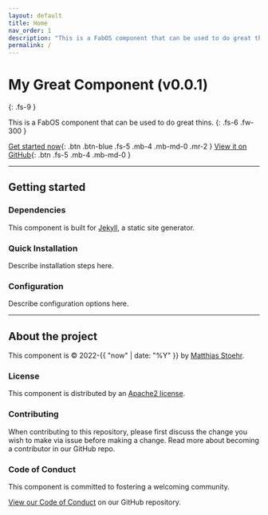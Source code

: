 ```yaml
---
layout: default
title: Home
nav_order: 1
description: "This is a FabOS component that can be used to do great thins."
permalink: /
---
```


# My Great Component (v0.0.1)
{: .fs-9 }

This is a FabOS component that can be used to do great thins.
{: .fs-6 .fw-300 }

[Get started now](#getting-started){: .btn .btn-blue .fs-5 .mb-4 .mb-md-0 .mr-2 } [View it on GitHub](https://github.com/ipamaas/test-just-the-docs){: .btn .fs-5 .mb-4 .mb-md-0 }

---

## Getting started

### Dependencies

This component is built for [Jekyll](https://jekyllrb.com), a static site generator.

### Quick Installation

Describe installation steps here.

### Configuration

Describe configuration options here.

---

## About the project

This component is &copy; 2022-{{ "now" | date: "%Y" }} by [Matthias Stoehr](https://github.com/ipamaas).

### License

This component is distributed by an [Apache2 license](https://github.com/ipamaas/test-just-the-docs/tree/master/LICENSE).

### Contributing

When contributing to this repository, please first discuss the change you wish to make via issue before making a change. 
Read more about becoming a contributor in our GitHub repo.

### Code of Conduct

This component is committed to fostering a welcoming community.

[View our Code of Conduct](https://github.com/ipamaas/test-just-the-docs/tree/master/.github/CODE_OF_CONDUCT.md) on our GitHub repository.